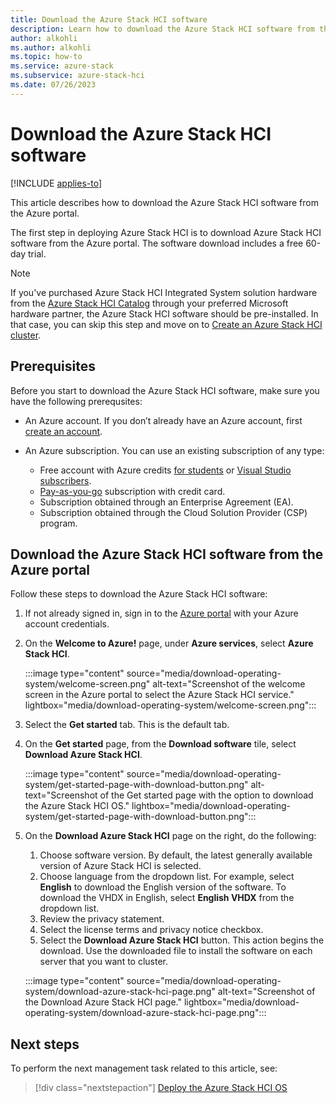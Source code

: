 ```yaml
---
title: Download the Azure Stack HCI software
description: Learn how to download the Azure Stack HCI software from the Azure portal.
author: alkohli
ms.author: alkohli
ms.topic: how-to
ms.service: azure-stack
ms.subservice: azure-stack-hci
ms.date: 07/26/2023
---
```


# Download the Azure Stack HCI software

[!INCLUDE [applies-to](../../includes/hci-applies-to-22h2-21h2.md)]

This article describes how to download the Azure Stack HCI software from the Azure portal.

The first step in deploying Azure Stack HCI is to download Azure Stack HCI software from the Azure portal. The software download includes a free 60-day trial.

> [!NOTE]
> If you've purchased Azure Stack HCI Integrated System solution hardware from the [Azure Stack HCI Catalog](https://aka.ms/AzureStackHCICatalog) through your preferred Microsoft hardware partner, the Azure Stack HCI software should be pre-installed. In that case, you can skip this step and move on to [Create an Azure Stack HCI cluster](create-cluster.md).

## Prerequisites

Before you start to download the Azure Stack HCI software, make sure you have the following prerequsites:

- An Azure account. If you don’t already have an Azure account, first [create an account](https://azure.microsoft.com/free/).
- An Azure subscription. You can use an existing subscription of any type:

   - Free account with Azure credits [for students](https://azure.microsoft.com/free/students/) or [Visual Studio subscribers](https://azure.microsoft.com/pricing/member-offers/credit-for-visual-studio-subscribers/).
   - [Pay-as-you-go](https://azure.microsoft.com/pricing/purchase-options/pay-as-you-go/) subscription with credit card.
   - Subscription obtained through an Enterprise Agreement (EA).
   - Subscription obtained through the Cloud Solution Provider (CSP) program.

## Download the Azure Stack HCI software from the Azure portal

Follow these steps to download the Azure Stack HCI software:

1. If not already signed in, sign in to the [Azure portal](https://portal.azure.com/) with your Azure account credentials.
1. On the **Welcome to Azure!** page, under **Azure services**, select **Azure Stack HCI**.

    :::image type="content" source="media/download-operating-system/welcome-screen.png" alt-text="Screenshot of the welcome screen in the Azure portal to select the Azure Stack HCI service." lightbox="media/download-operating-system/welcome-screen.png":::

1. Select the **Get started** tab. This is the default tab.
1. On the **Get started** page, from the **Download software** tile, select **Download Azure Stack HCI**.

    :::image type="content" source="media/download-operating-system/get-started-page-with-download-button.png" alt-text="Screenshot of the Get started page with the option to download the Azure Stack HCI OS." lightbox="media/download-operating-system/get-started-page-with-download-button.png":::
    
1. On the **Download Azure Stack HCI** page on the right, do the following:
    1. Choose software version. By default, the latest generally available version of Azure Stack HCI is selected.
    1. Choose language from the dropdown list. For example, select **English** to download the English version of the software. To download the VHDX in English, select **English VHDX** from the dropdown list.
    1. Review the privacy statement. <!--link to privacy statement-->
    1. Select the license terms and privacy notice checkbox.
    1. Select the **Download Azure Stack HCI** button. This action begins the download. Use the downloaded file to install the software on each server that you want to cluster.

    :::image type="content" source="media/download-operating-system/download-azure-stack-hci-page.png" alt-text="Screenshot of the Download Azure Stack HCI page." lightbox="media/download-operating-system/download-azure-stack-hci-page.png":::

## Next steps

To perform the next management task related to this article, see:
> [!div class="nextstepaction"]
> [Deploy the Azure Stack HCI OS](operating-system.md)
